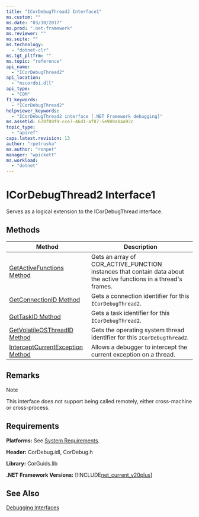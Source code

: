 ```yaml
---
title: "ICorDebugThread2 Interface1"
ms.custom: ""
ms.date: "03/30/2017"
ms.prod: ".net-framework"
ms.reviewer: ""
ms.suite: ""
ms.technology: 
  - "dotnet-clr"
ms.tgt_pltfrm: ""
ms.topic: "reference"
api_name: 
  - "ICorDebugThread2"
api_location: 
  - "mscordbi.dll"
api_type: 
  - "COM"
f1_keywords: 
  - "ICorDebugThread2"
helpviewer_keywords: 
  - "ICorDebugThread2 interface [.NET Framework debugging]"
ms.assetid: 678f89f9-cce7-46d1-af87-5e989abaa93c
topic_type: 
  - "apiref"
caps.latest.revision: 13
author: "rpetrusha"
ms.author: "ronpet"
manager: "wpickett"
ms.workload: 
  - "dotnet"
---
```

# ICorDebugThread2 Interface1
Serves as a logical extension to the ICorDebugThread interface.  
  
## Methods  
  
|Method|Description|  
|------------|-----------------|  
|[GetActiveFunctions Method](../../../../docs/framework/unmanaged-api/debugging/icordebugthread2-getactivefunctions-method.md)|Gets an array of COR_ACTIVE_FUNCTION instances that contain data about the active functions in a thread's frames.|  
|[GetConnectionID Method](../../../../docs/framework/unmanaged-api/debugging/icordebugthread2-getconnectionid-method.md)|Gets a connection identifier for this `ICorDebugThread2`.|  
|[GetTaskID Method](../../../../docs/framework/unmanaged-api/debugging/icordebugthread2-gettaskid-method.md)|Gets a task identifier for this `ICorDebugThread2`.|  
|[GetVolatileOSThreadID Method](../../../../docs/framework/unmanaged-api/debugging/icordebugthread2-getvolatileosthreadid-method.md)|Gets the operating system thread identifier for this `ICorDebugThread2`.|  
|[InterceptCurrentException Method](../../../../docs/framework/unmanaged-api/debugging/icordebugthread2-interceptcurrentexception-method.md)|Allows a debugger to intercept the current exception on a thread.|  
  
## Remarks  
  
> [!NOTE]
>  This interface does not support being called remotely, either cross-machine or cross-process.  
  
## Requirements  
 **Platforms:** See [System Requirements](../../../../docs/framework/get-started/system-requirements.md).  
  
 **Header:** CorDebug.idl, CorDebug.h  
  
 **Library:** CorGuids.lib  
  
 **.NET Framework Versions:** [!INCLUDE[net_current_v20plus](../../../../includes/net-current-v20plus-md.md)]  
  
## See Also  
 [Debugging Interfaces](../../../../docs/framework/unmanaged-api/debugging/debugging-interfaces.md)
